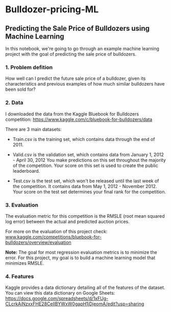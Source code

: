# Bulldozer-pricing-ML

## Predicting the Sale Price of Bulldozers using Machine Learning
In this notebook, we're going to go through an example machine learning project with the goal of predicting the sale price of bulldozers.

### 1. Problem defition
How well can I predict the future sale price of a bulldozer, given its characteristics and previous examples of how much similar bulldozers have been sold for?

### 2. Data
I downloaded the data from the Kaggle Bluebook for Bulldozers competition: https://www.kaggle.com/c/bluebook-for-bulldozers/data

There are 3 main datasets:

* Train.csv is the training set, which contains data through the end of 2011.

* Valid.csv is the validation set, which contains data from January 1, 2012 - April 30, 2012 You make predictions on this set throughout the majority of the competition. Your score on this set is used to create the public leaderboard.

* Test.csv is the test set, which won't be released until the last week of the competition. It contains data from May 1, 2012 - November 2012. Your score on the test set determines your final rank for the competition.

### 3. Evaluation
The evaluation metric for this competition is the RMSLE (root mean squared log error) between the actual and predicted auction prices.

For more on the evaluation of this project check: www.kaggle.com/competitions/bluebook-for-bulldozers/overview/evaluation

**Note:** The goal for most regression evaluation metrics is to minimize the error. For this project, my goal is to build a machine learning model that minimizes RMSLE.

### 4. Features
Kaggle provides a data dictionary detailing all of the features of the dataset. You can view this data dictionary on Google Sheets: https://docs.google.com/spreadsheets/d/1xFUg-CLcrkAiNzxxFHE28CellBYWxW0gapH1jDjeomA/edit?usp=sharing
